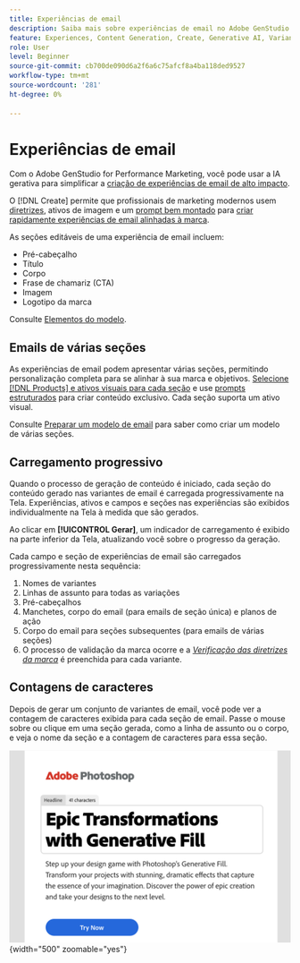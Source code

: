 ```yaml
---
title: Experiências de email
description: Saiba mais sobre experiências de email no Adobe GenStudio for Performance Marketing.
feature: Experiences, Content Generation, Create, Generative AI, Variant Generation
role: User
level: Beginner
source-git-commit: cb700de090d6a2f6a6c75afcf8a4ba118ded9527
workflow-type: tm+mt
source-wordcount: '281'
ht-degree: 0%

---
```



# Experiências de email

Com o Adobe GenStudio for Performance Marketing, você pode usar a IA gerativa para simplificar a [criação de experiências de email de alto impacto](/help/user-guide/create/create-email-experience.md).

O [!DNL Create] permite que profissionais de marketing modernos usem [diretrizes](/help/user-guide/guidelines/overview.md), ativos de imagem e um [prompt bem montado](/help/user-guide/effective-prompts.md) para [criar rapidamente experiências de email alinhadas à marca](/help/user-guide/create/create-email-experience.md).

As seções editáveis de uma experiência de email incluem:

* Pré-cabeçalho
* Título
* Corpo
* Frase de chamariz (CTA)
* Imagem
* Logotipo da marca

Consulte [Elementos do modelo](/help/user-guide/content/use-templates.md#template-elements).

<!-- ## Email capabilities

Content creators and marketers can produce brand-consistent email experiences in GenStudio for Performance Marketing. -->

## Emails de várias seções

As experiências de email podem apresentar várias seções, permitindo personalização completa para se alinhar à sua marca e objetivos. [Selecione [!DNL Products] e ativos visuais para cada seção](/help/user-guide/create/create-email-experience.md#add-parameters) e use [prompts estruturados](/help/user-guide/effective-prompts.md#structured-prompts) para criar conteúdo exclusivo. Cada seção suporta um ativo visual.

Consulte [Preparar um modelo de email](/help/user-guide/content/email-template.md) para saber como criar um modelo de várias seções.

## Carregamento progressivo

Quando o processo de geração de conteúdo é iniciado, cada seção do conteúdo gerado nas variantes de email é carregada progressivamente na Tela. Experiências, ativos e campos e seções nas experiências são exibidos individualmente na Tela à medida que são gerados.

Ao clicar em **[!UICONTROL Gerar]**, um indicador de carregamento é exibido na parte inferior da Tela, atualizando você sobre o progresso da geração.

Cada campo e seção de experiências de email são carregados progressivamente nesta sequência:

1. Nomes de variantes
1. Linhas de assunto para todas as variações
1. Pré-cabeçalhos
1. Manchetes, corpo do email (para emails de seção única) e planos de ação
1. Corpo do email para seções subsequentes (para emails de várias seções)
1. O processo de validação da marca ocorre e a [_Verificação das diretrizes da marca_](/help/user-guide/guidelines/brand-validation.md#brand-guidelines-check) é preenchida para cada variante.

## Contagens de caracteres

Depois de gerar um conjunto de variantes de email, você pode ver a contagem de caracteres exibida para cada seção de email. Passe o mouse sobre ou clique em uma seção gerada, como a linha de assunto ou o corpo, e veja o nome da seção e a contagem de caracteres para essa seção.

![Contagem de caracteres](/help/assets/character-count.png){width="500" zoomable="yes"}
